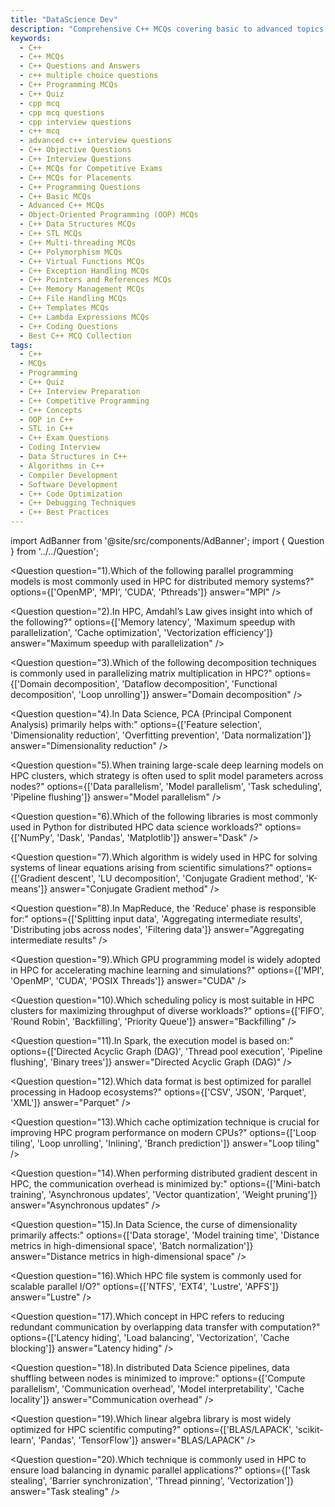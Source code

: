 ```yaml
---
title: "DataScience Dev"
description: "Comprehensive C++ MCQs covering basic to advanced topics. Ideal for interview preparation, competitive programming, and academic exams."
keywords:
  - C++
  - C++ MCQs
  - C++ Questions and Answers
  - c++ multiple choice questions
  - C++ Programming MCQs
  - C++ Quiz
  - cpp mcq
  - cpp mcq questions
  - cpp interview questions
  - c++ mcq
  - advanced c++ interview questions
  - C++ Objective Questions
  - C++ Interview Questions
  - C++ MCQs for Competitive Exams
  - C++ MCQs for Placements
  - C++ Programming Questions
  - C++ Basic MCQs
  - Advanced C++ MCQs
  - Object-Oriented Programming (OOP) MCQs
  - C++ Data Structures MCQs
  - C++ STL MCQs
  - C++ Multi-threading MCQs
  - C++ Polymorphism MCQs
  - C++ Virtual Functions MCQs
  - C++ Exception Handling MCQs
  - C++ Pointers and References MCQs
  - C++ Memory Management MCQs
  - C++ File Handling MCQs
  - C++ Templates MCQs
  - C++ Lambda Expressions MCQs
  - C++ Coding Questions
  - Best C++ MCQ Collection
tags:
  - C++
  - MCQs
  - Programming
  - C++ Quiz
  - C++ Interview Preparation
  - C++ Competitive Programming
  - C++ Concepts
  - OOP in C++
  - STL in C++
  - C++ Exam Questions
  - Coding Interview
  - Data Structures in C++
  - Algorithms in C++
  - Compiler Development
  - Software Development
  - C++ Code Optimization
  - C++ Debugging Techniques
  - C++ Best Practices
---
```


import AdBanner from '@site/src/components/AdBanner';
import { Question } from '../../Question';


<Question
  question="1).Which of the following parallel programming models is most commonly used in HPC for distributed memory systems?"
  options={['OpenMP', 'MPI', 'CUDA', 'Pthreads']}
  answer="MPI"
/>

<Question
  question="2).In HPC, Amdahl’s Law gives insight into which of the following?"
  options={['Memory latency', 'Maximum speedup with parallelization', 'Cache optimization', 'Vectorization efficiency']}
  answer="Maximum speedup with parallelization"
/>

<Question
  question="3).Which of the following decomposition techniques is commonly used in parallelizing matrix multiplication in HPC?"
  options={['Domain decomposition', 'Dataflow decomposition', 'Functional decomposition', 'Loop unrolling']}
  answer="Domain decomposition"
/>

<Question
  question="4).In Data Science, PCA (Principal Component Analysis) primarily helps with:"
  options={['Feature selection', 'Dimensionality reduction', 'Overfitting prevention', 'Data normalization']}
  answer="Dimensionality reduction"
/>

<Question
  question="5).When training large-scale deep learning models on HPC clusters, which strategy is often used to split model parameters across nodes?"
  options={['Data parallelism', 'Model parallelism', 'Task scheduling', 'Pipeline flushing']}
  answer="Model parallelism"
/>

<Question
  question="6).Which of the following libraries is most commonly used in Python for distributed HPC data science workloads?"
  options={['NumPy', 'Dask', 'Pandas', 'Matplotlib']}
  answer="Dask"
/>

<Question
  question="7).Which algorithm is widely used in HPC for solving systems of linear equations arising from scientific simulations?"
  options={['Gradient descent', 'LU decomposition', 'Conjugate Gradient method', 'K-means']}
  answer="Conjugate Gradient method"
/>

<Question
  question="8).In MapReduce, the 'Reduce' phase is responsible for:"
  options={['Splitting input data', 'Aggregating intermediate results', 'Distributing jobs across nodes', 'Filtering data']}
  answer="Aggregating intermediate results"
/>

<Question
  question="9).Which GPU programming model is widely adopted in HPC for accelerating machine learning and simulations?"
  options={['MPI', 'OpenMP', 'CUDA', 'POSIX Threads']}
  answer="CUDA"
/>

<Question
  question="10).Which scheduling policy is most suitable in HPC clusters for maximizing throughput of diverse workloads?"
  options={['FIFO', 'Round Robin', 'Backfilling', 'Priority Queue']}
  answer="Backfilling"
/>

<Question
  question="11).In Spark, the execution model is based on:"
  options={['Directed Acyclic Graph (DAG)', 'Thread pool execution', 'Pipeline flushing', 'Binary trees']}
  answer="Directed Acyclic Graph (DAG)"
/>

<Question
  question="12).Which data format is best optimized for parallel processing in Hadoop ecosystems?"
  options={['CSV', 'JSON', 'Parquet', 'XML']}
  answer="Parquet"
/>

<Question
  question="13).Which cache optimization technique is crucial for improving HPC program performance on modern CPUs?"
  options={['Loop tiling', 'Loop unrolling', 'Inlining', 'Branch prediction']}
  answer="Loop tiling"
/>

<Question
  question="14).When performing distributed gradient descent in HPC, the communication overhead is minimized by:"
  options={['Mini-batch training', 'Asynchronous updates', 'Vector quantization', 'Weight pruning']}
  answer="Asynchronous updates"
/>

<Question
  question="15).In Data Science, the curse of dimensionality primarily affects:"
  options={['Data storage', 'Model training time', 'Distance metrics in high-dimensional space', 'Batch normalization']}
  answer="Distance metrics in high-dimensional space"
/>

<Question
  question="16).Which HPC file system is commonly used for scalable parallel I/O?"
  options={['NTFS', 'EXT4', 'Lustre', 'APFS']}
  answer="Lustre"
/>

<Question
  question="17).Which concept in HPC refers to reducing redundant communication by overlapping data transfer with computation?"
  options={['Latency hiding', 'Load balancing', 'Vectorization', 'Cache blocking']}
  answer="Latency hiding"
/>

<Question
  question="18).In distributed Data Science pipelines, data shuffling between nodes is minimized to improve:"
  options={['Compute parallelism', 'Communication overhead', 'Model interpretability', 'Cache locality']}
  answer="Communication overhead"
/>

<Question
  question="19).Which linear algebra library is most widely optimized for HPC scientific computing?"
  options={['BLAS/LAPACK', 'scikit-learn', 'Pandas', 'TensorFlow']}
  answer="BLAS/LAPACK"
/>

<Question
  question="20).Which technique is commonly used in HPC to ensure load balancing in dynamic parallel applications?"
  options={['Task stealing', 'Barrier synchronization', 'Thread pinning', 'Vectorization']}
  answer="Task stealing"
/>
